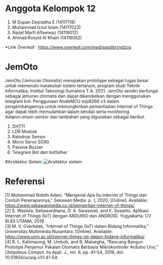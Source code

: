 # Anggota Kelompok 12
1. M Dupan Desradha E (14117118)
2. Muhammad Izzul Islam (14117023)
3. Nazel Marfi Alfawwaz (14116012)
4. Ahmad Rosyid Al Khairi (14116062)

*Link Overleaf : https://www.overleaf.com/read/sppdbrzydzcq

# JemOto
JemOto (Jemuran Otomatis) merupakan prototype sebagai tugas besar untuk memenuhi matakuliah sistem tertanam, program studi Teknik Informatika, Institut Teknologi Sumatera T.A. 2021. JemOto sendiri berfungsi sebagai jemuran otomatis dan dapat dikendalikan dengan menggunakan telegram bot.
Penggunaan NodeMCU esp8266 v3 dalam pengembangannya untuk memungkinkan pemanfaatan Internet of Things agar dapat lebih memudahkan dalam kendali serta monitoring. <br />
Adapun ensor-sensor dan tambahan yang digunakan sebagai berikut.
1. DHT11
2. LDR Module 
3. Raindrop Sensor 
4. Micro Servo SG90 
5. Passive Buzzer 
6. Telegram Bot dari botfather

#Arsitektur Sistem
![Arsitektur sistem](https://user-images.githubusercontent.com/49479754/147742630-15934219-bbf9-4c42-926f-72a93750bf8d.png)

# Referensi
[1] Muhammad Robith Adani, “Mengenal Apa Itu Internet of Things dan Contoh Penerapannya,” Sekawan Media. p. 1, 2020, [Online]. Available: https://www.sekawanmedia.co.id/pengertian-internet-of-things/. <br />
[2] S. Wasista, Setiawardhana, D. A. Saraswati, and E. Susanto, Aplikasi Internet of Things (IoT) dengan ARDUINO dan ANDROID. Yogyakarta: CV BUDI UTAMA, 2019. <br />
[3] M. V. Overbeek, “Internet of Things (IoT) dalam Bidang Informatika,” Universitas Multimedia Nusantara. [Online]. Available: https://www.umn.ac.id/internet-things-iot-dalam-bidang-informatika/. <br />
[4] R. L. Kahimpong, M. Umboh, and B. Maluegha, “Rancang Bangun Prototipe Penjemur Pakaian Otomatis Berbasis Mikrokontroler Arduino Uno,” Ubiquitous Comput. its Appl. J., vol. 6, pp. 41–54, 2018, doi: 10.51804/ucaiaj.v1i1.41-54
